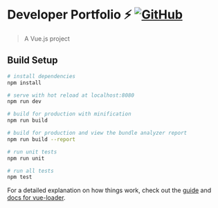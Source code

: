 # Developer Portfolio ⚡️ [![GitHub](https://img.shields.io/github/license/rahuldkjain/minimal-portfolio?color=blue)](https://github.com/rahuldkjain/minimal-portfolio/blob/master/LICENSE.md)

> A Vue.js project

## Build Setup

``` bash
# install dependencies
npm install

# serve with hot reload at localhost:8080
npm run dev

# build for production with minification
npm run build

# build for production and view the bundle analyzer report
npm run build --report

# run unit tests
npm run unit

# run all tests
npm test
```

For a detailed explanation on how things work, check out the [guide](http://vuejs-templates.github.io/webpack/) and [docs for vue-loader](http://vuejs.github.io/vue-loader).

